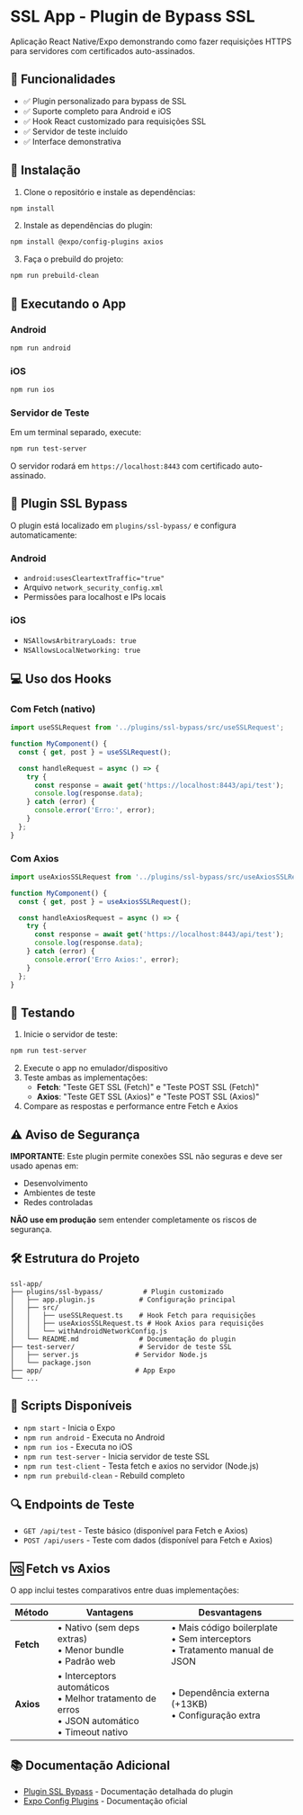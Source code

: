 # SSL App - Plugin de Bypass SSL

Aplicação React Native/Expo demonstrando como fazer requisições HTTPS para servidores com certificados auto-assinados.

## 🔧 Funcionalidades

- ✅ Plugin personalizado para bypass de SSL
- ✅ Suporte completo para Android e iOS
- ✅ Hook React customizado para requisições SSL
- ✅ Servidor de teste incluído
- ✅ Interface demonstrativa

## 🚀 Instalação

1. Clone o repositório e instale as dependências:
```bash
npm install
```

2. Instale as dependências do plugin:
```bash
npm install @expo/config-plugins axios
```

3. Faça o prebuild do projeto:
```bash
npm run prebuild-clean
```

## 📱 Executando o App

### Android
```bash
npm run android
```

### iOS
```bash
npm run ios
```

### Servidor de Teste
Em um terminal separado, execute:
```bash
npm run test-server
```

O servidor rodará em `https://localhost:8443` com certificado auto-assinado.

## 🔌 Plugin SSL Bypass

O plugin está localizado em `plugins/ssl-bypass/` e configura automaticamente:

### Android
- `android:usesCleartextTraffic="true"`
- Arquivo `network_security_config.xml`
- Permissões para localhost e IPs locais

### iOS
- `NSAllowsArbitraryLoads: true`
- `NSAllowsLocalNetworking: true`

## 💻 Uso dos Hooks

### Com Fetch (nativo)
```typescript
import useSSLRequest from '../plugins/ssl-bypass/src/useSSLRequest';

function MyComponent() {
  const { get, post } = useSSLRequest();

  const handleRequest = async () => {
    try {
      const response = await get('https://localhost:8443/api/test');
      console.log(response.data);
    } catch (error) {
      console.error('Erro:', error);
    }
  };
}
```

### Com Axios
```typescript
import useAxiosSSLRequest from '../plugins/ssl-bypass/src/useAxiosSSLRequest';

function MyComponent() {
  const { get, post } = useAxiosSSLRequest();

  const handleAxiosRequest = async () => {
    try {
      const response = await get('https://localhost:8443/api/test');
      console.log(response.data);
    } catch (error) {
      console.error('Erro Axios:', error);
    }
  };
}
```

## 🧪 Testando

1. Inicie o servidor de teste:
```bash
npm run test-server
```

2. Execute o app no emulador/dispositivo
3. Teste ambas as implementações:
   - **Fetch**: "Teste GET SSL (Fetch)" e "Teste POST SSL (Fetch)"
   - **Axios**: "Teste GET SSL (Axios)" e "Teste POST SSL (Axios)"
4. Compare as respostas e performance entre Fetch e Axios

## ⚠️ Aviso de Segurança

**IMPORTANTE**: Este plugin permite conexões SSL não seguras e deve ser usado apenas em:
- Desenvolvimento
- Ambientes de teste
- Redes controladas

**NÃO use em produção** sem entender completamente os riscos de segurança.

## 🛠️ Estrutura do Projeto

```
ssl-app/
├── plugins/ssl-bypass/          # Plugin customizado
│   ├── app.plugin.js           # Configuração principal
│   ├── src/                    
│   │   ├── useSSLRequest.ts    # Hook Fetch para requisições
│   │   ├── useAxiosSSLRequest.ts # Hook Axios para requisições
│   │   └── withAndroidNetworkConfig.js
│   └── README.md               # Documentação do plugin
├── test-server/                # Servidor de teste SSL
│   ├── server.js              # Servidor Node.js
│   └── package.json
├── app/                       # App Expo
└── ...
```

## 📝 Scripts Disponíveis

- `npm start` - Inicia o Expo
- `npm run android` - Executa no Android
- `npm run ios` - Executa no iOS
- `npm run test-server` - Inicia servidor de teste SSL
- `npm run test-client` - Testa fetch e axios no servidor (Node.js)
- `npm run prebuild-clean` - Rebuild completo

## 🔍 Endpoints de Teste

- `GET /api/test` - Teste básico (disponível para Fetch e Axios)
- `POST /api/users` - Teste com dados (disponível para Fetch e Axios)

## 🆚 Fetch vs Axios

O app inclui testes comparativos entre duas implementações:

| Método | Vantagens | Desvantagens |
|--------|----------|-------------|
| **Fetch** | • Nativo (sem deps extras)<br>• Menor bundle<br>• Padrão web | • Mais código boilerplate<br>• Sem interceptors<br>• Tratamento manual de JSON |
| **Axios** | • Interceptors automáticos<br>• Melhor tratamento de erros<br>• JSON automático<br>• Timeout nativo | • Dependência externa (+13KB)<br>• Configuração extra |

## 📚 Documentação Adicional

- [Plugin SSL Bypass](./plugins/ssl-bypass/README.md) - Documentação detalhada do plugin
- [Expo Config Plugins](https://docs.expo.dev/guides/config-plugins/) - Documentação oficial
